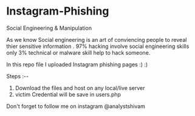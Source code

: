 # Instagram-Phishing
Social Engineering &amp; Manipulation

As we know Social engineering is an art of conviencing people to reveal thier sensitive information . 97% hacking involve social engineering skills only 3% technical or malware skill help to hack someone.

In this repo file I uploaded Instagram phishing pages :) :)

Steps :--

1. Download the files and host on any local/live server
2. victim Credential  will be save in users.php


Don't forget to follow me on instagram @analystshivam 

